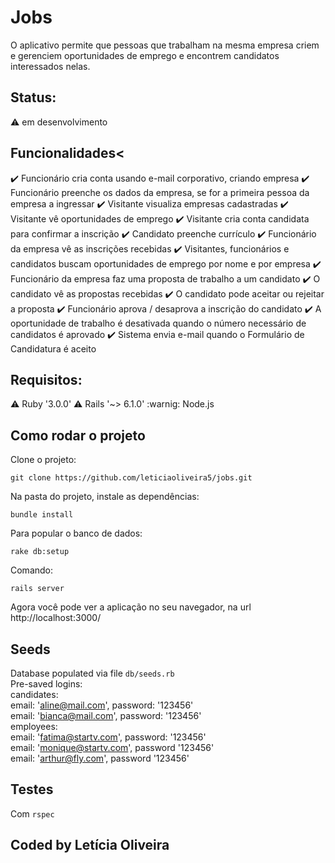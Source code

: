 <h1>Jobs</h1>

O aplicativo permite que pessoas que trabalham na mesma empresa criem e gerenciem oportunidades de emprego e encontrem candidatos interessados nelas.

## Status: 
:warning: em desenvolvimento

## Funcionalidades<

:heavy_check_mark: Funcionário cria conta usando e-mail corporativo, criando empresa
:heavy_check_mark: Funcionário preenche os dados da empresa, se for a primeira pessoa da empresa a ingressar
:heavy_check_mark: Visitante visualiza empresas cadastradas
:heavy_check_mark: Visitante vê oportunidades de emprego
:heavy_check_mark: Visitante cria conta candidata para confirmar a inscrição
:heavy_check_mark: Candidato preenche currículo
:heavy_check_mark: Funcionário da empresa vê as inscrições recebidas
:heavy_check_mark: Visitantes, funcionários e candidatos buscam oportunidades de emprego por nome e por empresa
:heavy_check_mark: Funcionário da empresa faz uma proposta de trabalho a um candidato
:heavy_check_mark: O candidato vê as propostas recebidas
:heavy_check_mark: O candidato pode aceitar ou rejeitar a proposta
:heavy_check_mark: Funcionário aprova / desaprova a inscrição do candidato
:heavy_check_mark: A oportunidade de trabalho é desativada quando o número necessário de candidatos é aprovado
:heavy_check_mark: Sistema envia e-mail quando o Formulário de Candidatura é aceito

## Requisitos:

:warning: Ruby '3.0.0'
:warning: Rails '~> 6.1.0'
:warnig: Node.js

## Como rodar o projeto

Clone o projeto:

<p><code>git clone https://github.com/leticiaoliveira5/jobs.git</code></p>

Na pasta do projeto, instale as dependências:

<p><code>bundle install</code></p>

Para popular o banco de dados:

<p><code>rake db:setup</code></p>

Comando:

<p><code>rails server</code></p>

Agora você pode ver a aplicação no seu navegador, na url http://localhost:3000/

## Seeds

Database populated via file <code>db/seeds.rb</code>
<br>Pre-saved logins:
<br>candidates:
<br>email: 'aline@mail.com', password: '123456'
<br>email: 'bianca@mail.com', password: '123456'
<br>employees:
<br>email: 'fatima@startv.com', password: '123456'
<br>email: 'monique@startv.com', password '123456'
<br>email: 'arthur@fly.com', password '123456'

## Testes

Com <code>rspec</code>

## Coded by Letícia Oliveira
